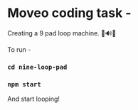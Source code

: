 # Moveo coding task -

Creating a 9 pad loop machine. 🔔🔊📢

To run - 

### `cd nine-loop-pad`
### `npm start`

And start looping!
